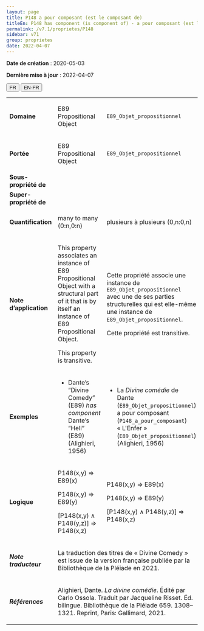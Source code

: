 ```yaml
---
layout: page
title: P148 a pour composant (est le composant de)
titleEn: P148 has component (is component of) - a pour composant (est le composant de)
permalink: /v7.1/proprietes/P148
sidebar: v71
group: proprietes
date: 2022-04-07
---
```


**Date de création** : 2020-05-03

**Dernière mise à jour** : 2022-04-07

<div class="lang-buttons">
  <button id="fr" class="activate">FR</button>
  <button id="en-fr">EN-FR</button>
</div>

<table>
				<tbody>
				<tr>
					<td><strong>Domaine</strong></td>
					<td class="en"><p>E89 Propositional Object</p>
							</td>
						<td><p><code class="language-plaintext highlighter-rouge">E89_Objet_propositionnel</code></p>
							</td>
						</tr>
					<tr>
					<td><strong>Portée</strong></td>
					<td class="en"><p>E89 Propositional Object</p>
							</td>
						<td><p><code class="language-plaintext highlighter-rouge">E89_Objet_propositionnel</code></p>
							</td>
						</tr>
					<tr>
					<td><strong>Sous-propriété de</strong></td>
					<td class="en"><p></p>
							</td>
						<td><p></p>
							</td>
						</tr>
					<tr>
					<td><strong>Super-propriété de</strong></td>
					<td class="en"><p></p>
							</td>
						<td><p></p>
							</td>
						</tr>
					<tr>
					<td><strong>Quantification</strong></td>
					<td class="en"><p>many to many (0:n,0:n)</p>
							</td>
						<td><p>plusieurs à plusieurs (0,n:0,n)</p>
							</td>
						</tr>
					<tr>
					<td><strong>Note d’application</strong></td>
					<td class="en"><p>This property associates an instance of E89 Propositional Object with a structural part of it that is by itself an instance of E89 Propositional Object.</p>
							<p></p>
							<p>This property is transitive.</p>
							</td>
						<td><p>Cette propriété associe une instance de <code class="language-plaintext highlighter-rouge">E89_Objet_propositionnel</code> avec une de ses parties structurelles qui est elle-même une instance de <code class="language-plaintext highlighter-rouge">E89_Objet_propositionnel</code>. </p>
							<p></p>
							<p>Cette propriété est transitive.  </p>
							</td>
						</tr>
					<tr>
					<td><strong>Exemples</strong></td>
					<td class="en"><ul><li><p>Dante’s “Divine Comedy” (E89) <em>has component </em>Dante’s “Hell” (E89) (Alighieri, 1956)</p>
							</li>
									</ul></td>
						<td><ul><li><p>La <em>Divine comédie</em> de Dante (<code class="language-plaintext highlighter-rouge">E89_Objet_propositionnel</code>) a pour composant (<code class="language-plaintext highlighter-rouge">P148_a_pour_composant</code>) « L'Enfer » (<code class="language-plaintext highlighter-rouge">E89_Objet_propositionnel</code>) (Alighieri, 1956)</p>
							</li>
									</ul></td>
						</tr>
					<tr>
					<td><strong>Logique</strong></td>
					<td class="en"><p>P148(x,y) ⇒ E89(x)</p>
							<p>P148(x,y) ⇒ E89(y)</p>
							<p>[P148(x,y) ∧ P148(y,z)] ⇒ P148(x,z)</p>
							</td>
						<td><p>P148(x,y) ⇒ E89(x)</p>
							<p>P148(x,y) ⇒ E89(y)</p>
							<p>[P148(x,y) ∧ P148(y,z)] ⇒ P148(x,z)</p>
							</td>
						</tr>
					<tr>
					<td><strong><em>Note traducteur</em></strong></td>
					<td colspan="2"><p>La traduction des titres de « Divine Comedy » est issue de la version française publiée par la Bibliothèque de la Pléiade en 2021. </p>
							</td>
						</tr>
					<tr>
					<td><strong><em>Références</em></strong></td>
					<td colspan="2"><p>Alighieri, Dante. <em>La divine comédie</em>. Édité par Carlo Ossola. Traduit par Jacqueline Risset. Éd. bilingue. Bibliothèque de la Pléiade 659. 1308–1321. Reprint, Paris: Gallimard, 2021.</p>
							</td>
						</tr>
					</tbody>
				</table>
				
